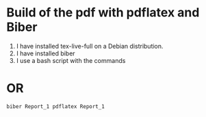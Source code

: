 # Build of the pdf with pdflatex and Biber

1. I have installed tex-live-full on a Debian distribution.
2. I have installed biber
3. I use a bash script with the commands

# OR

`
biber Report_1
pdflatex Report_1
`



